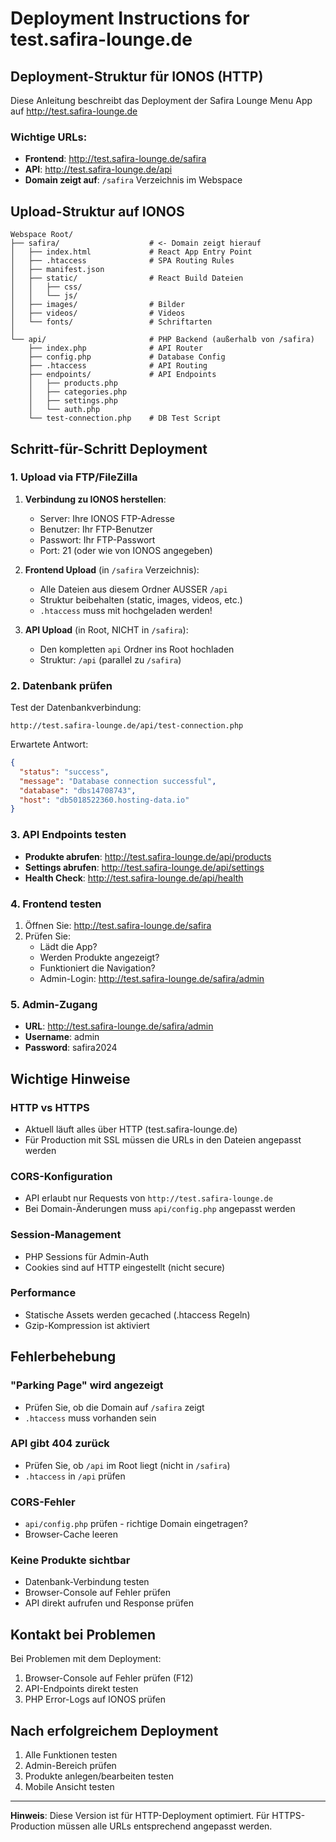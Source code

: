 # Deployment Instructions for test.safira-lounge.de

## Deployment-Struktur für IONOS (HTTP)

Diese Anleitung beschreibt das Deployment der Safira Lounge Menu App auf http://test.safira-lounge.de

### Wichtige URLs:
- **Frontend**: http://test.safira-lounge.de/safira
- **API**: http://test.safira-lounge.de/api
- **Domain zeigt auf**: `/safira` Verzeichnis im Webspace

## Upload-Struktur auf IONOS

```
Webspace Root/
├── safira/                    # <- Domain zeigt hierauf
│   ├── index.html             # React App Entry Point
│   ├── .htaccess              # SPA Routing Rules
│   ├── manifest.json
│   ├── static/                # React Build Dateien
│   │   ├── css/
│   │   └── js/
│   ├── images/                # Bilder
│   ├── videos/                # Videos
│   └── fonts/                 # Schriftarten
│
└── api/                       # PHP Backend (außerhalb von /safira)
    ├── index.php              # API Router
    ├── config.php             # Database Config
    ├── .htaccess              # API Routing
    ├── endpoints/             # API Endpoints
    │   ├── products.php
    │   ├── categories.php
    │   ├── settings.php
    │   └── auth.php
    └── test-connection.php    # DB Test Script
```

## Schritt-für-Schritt Deployment

### 1. Upload via FTP/FileZilla

1. **Verbindung zu IONOS herstellen**:
   - Server: Ihre IONOS FTP-Adresse
   - Benutzer: Ihr FTP-Benutzer
   - Passwort: Ihr FTP-Passwort
   - Port: 21 (oder wie von IONOS angegeben)

2. **Frontend Upload** (in `/safira` Verzeichnis):
   - Alle Dateien aus diesem Ordner AUSSER `/api`
   - Struktur beibehalten (static, images, videos, etc.)
   - `.htaccess` muss mit hochgeladen werden!

3. **API Upload** (in Root, NICHT in `/safira`):
   - Den kompletten `api` Ordner ins Root hochladen
   - Struktur: `/api` (parallel zu `/safira`)

### 2. Datenbank prüfen

Test der Datenbankverbindung:
```
http://test.safira-lounge.de/api/test-connection.php
```

Erwartete Antwort:
```json
{
  "status": "success",
  "message": "Database connection successful",
  "database": "dbs14708743",
  "host": "db5018522360.hosting-data.io"
}
```

### 3. API Endpoints testen

- **Produkte abrufen**: http://test.safira-lounge.de/api/products
- **Settings abrufen**: http://test.safira-lounge.de/api/settings
- **Health Check**: http://test.safira-lounge.de/api/health

### 4. Frontend testen

1. Öffnen Sie: http://test.safira-lounge.de/safira
2. Prüfen Sie:
   - Lädt die App?
   - Werden Produkte angezeigt?
   - Funktioniert die Navigation?
   - Admin-Login: http://test.safira-lounge.de/safira/admin

### 5. Admin-Zugang

- **URL**: http://test.safira-lounge.de/safira/admin
- **Username**: admin
- **Password**: safira2024

## Wichtige Hinweise

### HTTP vs HTTPS
- Aktuell läuft alles über HTTP (test.safira-lounge.de)
- Für Production mit SSL müssen die URLs in den Dateien angepasst werden

### CORS-Konfiguration
- API erlaubt nur Requests von `http://test.safira-lounge.de`
- Bei Domain-Änderungen muss `api/config.php` angepasst werden

### Session-Management
- PHP Sessions für Admin-Auth
- Cookies sind auf HTTP eingestellt (nicht secure)

### Performance
- Statische Assets werden gecached (.htaccess Regeln)
- Gzip-Kompression ist aktiviert

## Fehlerbehebung

### "Parking Page" wird angezeigt
- Prüfen Sie, ob die Domain auf `/safira` zeigt
- `.htaccess` muss vorhanden sein

### API gibt 404 zurück
- Prüfen Sie, ob `/api` im Root liegt (nicht in `/safira`)
- `.htaccess` in `/api` prüfen

### CORS-Fehler
- `api/config.php` prüfen - richtige Domain eingetragen?
- Browser-Cache leeren

### Keine Produkte sichtbar
- Datenbank-Verbindung testen
- Browser-Console auf Fehler prüfen
- API direkt aufrufen und Response prüfen

## Kontakt bei Problemen

Bei Problemen mit dem Deployment:
1. Browser-Console auf Fehler prüfen (F12)
2. API-Endpoints direkt testen
3. PHP Error-Logs auf IONOS prüfen

## Nach erfolgreichem Deployment

1. Alle Funktionen testen
2. Admin-Bereich prüfen
3. Produkte anlegen/bearbeiten testen
4. Mobile Ansicht testen

---

**Hinweis**: Diese Version ist für HTTP-Deployment optimiert. Für HTTPS-Production müssen alle URLs entsprechend angepasst werden.